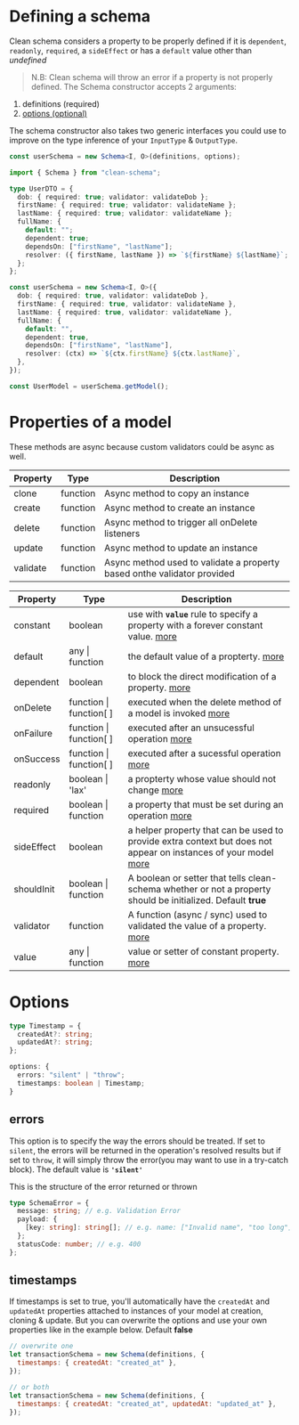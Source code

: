 # Defining a schema

Clean schema considers a property to be properly defined if it is `dependent`, `readonly`, `required`, a `sideEffect` or has a `default` value other than _undefined_

> N.B: Clean schema will throw an error if a property is not properly defined.
> The Schema constructor accepts 2 arguments:

1. definitions (required)
1. [options (optional)](#options)

The schema constructor also takes two generic interfaces you could use to improve on the type inference of your `InputType` & `OutputType`.

```ts
const userSchema = new Schema<I, O>(definitions, options);
```

```ts
import { Schema } from "clean-schema";

type UserDTO = {
  dob: { required: true; validator: validateDob };
  firstName: { required: true; validator: validateName };
  lastName: { required: true; validator: validateName };
  fullName: {
    default: "";
    dependent: true;
    dependsOn: ["firstName", "lastName"];
    resolver: ({ firstName, lastName }) => `${firstName} ${lastName}`;
  };
};

const userSchema = new Schema<I, O>({
  dob: { required: true, validator: validateDob },
  firstName: { required: true, validator: validateName },
  lastName: { required: true, validator: validateName },
  fullName: {
    default: "",
    dependent: true,
    dependsOn: ["firstName", "lastName"],
    resolver: (ctx) => `${ctx.firstName} ${ctx.lastName}`,
  },
});

const UserModel = userSchema.getModel();
```

# Properties of a model

These methods are async because custom validators could be async as well.

| Property | Type     | Description                                                             |
| -------- | -------- | ----------------------------------------------------------------------- |
| clone    | function | Async method to copy an instance                                        |
| create   | function | Async method to create an instance                                      |
| delete   | function | Async method to trigger all onDelete listeners                          |
| update   | function | Async method to update an instance                                      |
| validate | function | Async method used to validate a property based onthe validator provided |

| Property   | Type                    | Description                                                                                                                                                 |
| ---------- | ----------------------- | ----------------------------------------------------------------------------------------------------------------------------------------------------------- |
| constant   | boolean                 | use with **`value`** rule to specify a property with a forever constant value. [more](./constants.md#constant-properties)                                   |
| default    | any \| function         | the default value of a propterty. [more](./defaults.md#default-values)                                                                                      |
| dependent  | boolean                 | to block the direct modification of a property. [more](./dependents.md#dependent-properties)                                                                |
| onDelete   | function \| function[ ] | executed when the delete method of a model is invoked [more](./life-cycles.md#ondelete)                                                                     |
| onFailure  | function \| function[ ] | executed after an unsucessful operation [more](./life-cycles.md#onfailure)                                                                                  |
| onSuccess  | function \| function[ ] | executed after a sucessful operation [more](./life-cycles.md#onsuccess)                                                                                     |
| readonly   | boolean \| 'lax'        | a propterty whose value should not change [more](./readonly.md#readonly-properties)                                                                         |
| required   | boolean \| function     | a property that must be set during an operation [more](./required.md#required-properties)                                                                   |
| sideEffect | boolean                 | a helper property that can be used to provide extra context but does not appear on instances of your model [more](./side-effects.md#side-effect-properties) |
| shouldInit | boolean \| function     | A boolean or setter that tells clean-schema whether or not a property should be initialized. Default **true**                                               |
| validator  | function                | A function (async / sync) used to validated the value of a property. [more](../../../v1.4.6/validate/index.md#validators)                                   |
| value      | any \| function         | value or setter of constant property. [more](./constants.md#constant-properties`)                                                                           |

# Options

```ts
type Timestamp = {
  createdAt?: string;
  updatedAt?: string;
};

options: {
  errors: "silent" | "throw";
  timestamps: boolean | Timestamp;
}
```

## errors

This option is to specify the way the errors should be treated. If set to `silent`, the errors will be returned in the operation's resolved results but if set to `throw`, it will simply throw the error(you may want to use in a try-catch block). The default value is **`'silent'`**

This is the structure of the error returned or thrown

```ts
type SchemaError = {
  message: string; // e.g. Validation Error
  payload: {
    [key: string]: string[]; // e.g. name: ["Invalid name", "too long"]
  };
  statusCode: number; // e.g. 400
};
```

## timestamps

If timestamps is set to true, you'll automatically have the `createdAt` and `updatedAt` properties attached to instances of your model at creation, cloning & update. But you can overwrite the options and use your own properties like in the example below. Default **false**

```js
// overwrite one
let transactionSchema = new Schema(definitions, {
  timestamps: { createdAt: "created_at" },
});

// or both
let transactionSchema = new Schema(definitions, {
  timestamps: { createdAt: "created_at", updatedAt: "updated_at" },
});
```
